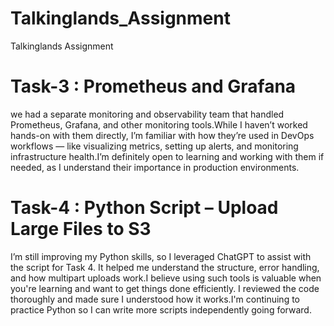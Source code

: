 # Talkinglands_Assignment
Talkinglands Assignment

# Task-3 : Prometheus and Grafana
we had a separate monitoring and observability team that handled Prometheus, Grafana, and other monitoring tools.While I haven’t worked hands-on with them directly, I’m familiar with how they’re used in DevOps workflows — like visualizing metrics, setting up alerts, and monitoring infrastructure health.I’m definitely open to learning and working with them if needed, as I understand their importance in production environments.

# Task-4 : Python Script – Upload Large Files to S3
I’m still improving my Python skills, so I leveraged ChatGPT to assist with the script for Task 4. It helped me understand the structure, error handling, and how multipart uploads work.I believe using such tools is valuable when you're learning and want to get things done efficiently. I reviewed the code thoroughly and made sure I understood how it works.I'm continuing to practice Python so I can write more scripts independently going forward.
